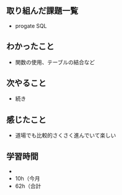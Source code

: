 ## 取り組んだ課題一覧
- progate SQL
## わかったこと
- 関数の使用、テーブルの結合など
## 次やること
- 続き
## 感じたこと
- 道場でも比較的さくさく進んでいて楽しい
## 学習時間
- 
- 10h（今月
- 62h（合計
